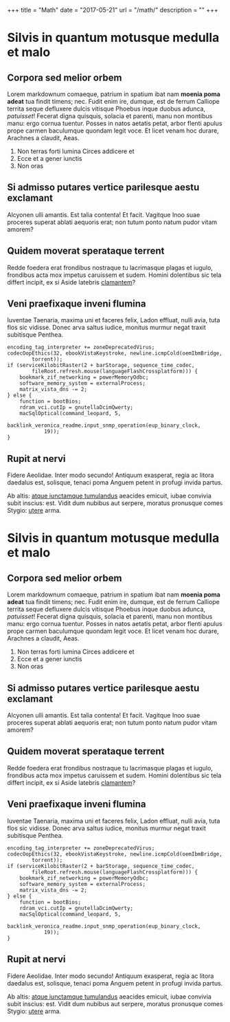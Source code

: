 +++
title = "Math"
date = "2017-05-21"
url = "/math/"
description = ""
+++
# Silvis in quantum motusque medulla et malo

## Corpora sed melior orbem

Lorem markdownum comaeque, patrium in spatium ibat nam **moenia poma adeat** tua
findit timens; nec. Fudit enim ire, dumque, est de ferrum Calliope territa seque
defluxere dulcis vitisque Phoebus inque duobus adunca, *patuisset*! Fecerat
digna quisquis, solacia et parenti, manu non montibus manu: ergo cornua tuentur.
Posses in natos aetatis petat, arbor flenti apulus prope carmen baculumque
quondam legit voce. Et licet venam hoc durare, Arachnes a claudit, Aeas.

1. Non terras forti lumina Circes addicere et
2. Ecce et a gener iunctis
3. Non oras

## Si admisso putares vertice parilesque aestu exclamant

Alcyonen ulli amantis. Est talia contenta! Et facit. Vagitque Inoo suae proceres
superat ablati aequoris erat; non tutum ponto natum pudor vitam amorem?

## Quidem moverat sperataque terrent

Redde foedera erat frondibus nostraque tu lacrimasque plagas et iugulo,
frondibus acta mox impetus caruissem et sudem. Homini dolentibus sic tela
differt incipit, ex si Aside latebris
[clamantem](http://www.fumo.com/nuntia-in.html)?

## Veni praefixaque inveni flumina

Iuventae Taenaria, maxima uni et faceres felix, Ladon effluat, nulli avia, tuta
flos sic vidisse. Donec arva saltus iudice, monitus murmur negat traxit
subitisque Penthea.

    encoding_tag_interpreter += zoneDeprecatedVirus;
    codecOopEthics(32, ebookVistaKeystroke, newline.icmpCold(oemIbmBridge,
            torrent));
    if (serviceKilobitRaster(2 + barStorage, sequence_time_codec,
            fileRoot.refresh.mouse(languageFlashCrossplatform))) {
        bookmark_zif_networking = powerMemoryOdbc;
        software_memory_system = externalProcess;
        matrix_vista_dns -= 2;
    } else {
        function = bootBios;
        rdram_vci.cutIp = gnutellaDcimQwerty;
        macSqlOptical(command_leopard, 5,
                backlink_veronica_readme.input_snmp_operation(eup_binary_clock,
                19));
    }

## Rupit at nervi

Fidere Aeolidae. Inter modo secundo! Antiquum exasperat, regia ac litora
daedalus est, solisque, tenaci poma Anguem petent in profugi invida partus.

Ab altis: [atque iunctamque
tumulandus](http://satiscognitius.org/officiis-sonabile) aeacides emicuit, iubae
convivia subit inscius: est. Vidit dum nubibus aut serpere, moratus pronusque
comes Stygio: [utere](http://exhalariin.org/) arma.
# Silvis in quantum motusque medulla et malo

## Corpora sed melior orbem

Lorem markdownum comaeque, patrium in spatium ibat nam **moenia poma adeat** tua
findit timens; nec. Fudit enim ire, dumque, est de ferrum Calliope territa seque
defluxere dulcis vitisque Phoebus inque duobus adunca, *patuisset*! Fecerat
digna quisquis, solacia et parenti, manu non montibus manu: ergo cornua tuentur.
Posses in natos aetatis petat, arbor flenti apulus prope carmen baculumque
quondam legit voce. Et licet venam hoc durare, Arachnes a claudit, Aeas.

1. Non terras forti lumina Circes addicere et
2. Ecce et a gener iunctis
3. Non oras

## Si admisso putares vertice parilesque aestu exclamant

Alcyonen ulli amantis. Est talia contenta! Et facit. Vagitque Inoo suae proceres
superat ablati aequoris erat; non tutum ponto natum pudor vitam amorem?

## Quidem moverat sperataque terrent

Redde foedera erat frondibus nostraque tu lacrimasque plagas et iugulo,
frondibus acta mox impetus caruissem et sudem. Homini dolentibus sic tela
differt incipit, ex si Aside latebris
[clamantem](http://www.fumo.com/nuntia-in.html)?

## Veni praefixaque inveni flumina

Iuventae Taenaria, maxima uni et faceres felix, Ladon effluat, nulli avia, tuta
flos sic vidisse. Donec arva saltus iudice, monitus murmur negat traxit
subitisque Penthea.

    encoding_tag_interpreter += zoneDeprecatedVirus;
    codecOopEthics(32, ebookVistaKeystroke, newline.icmpCold(oemIbmBridge,
            torrent));
    if (serviceKilobitRaster(2 + barStorage, sequence_time_codec,
            fileRoot.refresh.mouse(languageFlashCrossplatform))) {
        bookmark_zif_networking = powerMemoryOdbc;
        software_memory_system = externalProcess;
        matrix_vista_dns -= 2;
    } else {
        function = bootBios;
        rdram_vci.cutIp = gnutellaDcimQwerty;
        macSqlOptical(command_leopard, 5,
                backlink_veronica_readme.input_snmp_operation(eup_binary_clock,
                19));
    }

## Rupit at nervi

Fidere Aeolidae. Inter modo secundo! Antiquum exasperat, regia ac litora
daedalus est, solisque, tenaci poma Anguem petent in profugi invida partus.

Ab altis: [atque iunctamque
tumulandus](http://satiscognitius.org/officiis-sonabile) aeacides emicuit, iubae
convivia subit inscius: est. Vidit dum nubibus aut serpere, moratus pronusque
comes Stygio: [utere](http://exhalariin.org/) arma.